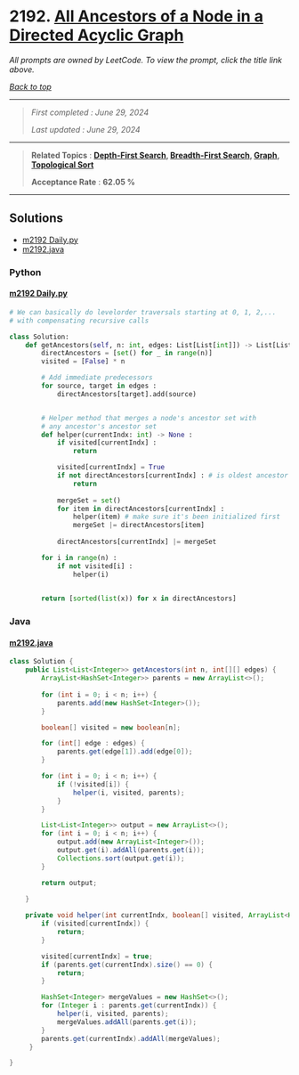 # 2192. [All Ancestors of a Node in a Directed Acyclic Graph](<https://leetcode.com/problems/all-ancestors-of-a-node-in-a-directed-acyclic-graph>)

*All prompts are owned by LeetCode. To view the prompt, click the title link above.*

*[Back to top](<../README.md>)*

------

> *First completed : June 29, 2024*
>
> *Last updated : June 29, 2024*

------

> **Related Topics** : **[Depth-First Search](<by_topic/Depth-First Search.md>), [Breadth-First Search](<by_topic/Breadth-First Search.md>), [Graph](<by_topic/Graph.md>), [Topological Sort](<by_topic/Topological Sort.md>)**
>
> **Acceptance Rate** : **62.05 %**

------

## Solutions

- [m2192 Daily.py](<../my-submissions/m2192 Daily.py>)
- [m2192.java](<../my-submissions/m2192.java>)
### Python
#### [m2192 Daily.py](<../my-submissions/m2192 Daily.py>)
```Python
# We can basically do levelorder traversals starting at 0, 1, 2,...
# with compensating recursive calls

class Solution:
    def getAncestors(self, n: int, edges: List[List[int]]) -> List[List[int]]:
        directAncestors = [set() for _ in range(n)]
        visited = [False] * n

        # Add immediate predecessors
        for source, target in edges :
            directAncestors[target].add(source)


        # Helper method that merges a node's ancestor set with 
        # any ancestor's ancestor set
        def helper(currentIndx: int) -> None :
            if visited[currentIndx] :
                return

            visited[currentIndx] = True
            if not directAncestors[currentIndx] : # is oldest ancestor
                return
            
            mergeSet = set()
            for item in directAncestors[currentIndx] :
                helper(item) # make sure it's been initialized first
                mergeSet |= directAncestors[item]
            
            directAncestors[currentIndx] |= mergeSet

        for i in range(n) :
            if not visited[i] :
                helper(i)
            

        return [sorted(list(x)) for x in directAncestors]
```

### Java
#### [m2192.java](<../my-submissions/m2192.java>)
```Java
class Solution {
    public List<List<Integer>> getAncestors(int n, int[][] edges) {
        ArrayList<HashSet<Integer>> parents = new ArrayList<>();
        
        for (int i = 0; i < n; i++) {
            parents.add(new HashSet<Integer>());
        }

        boolean[] visited = new boolean[n];

        for (int[] edge : edges) {
            parents.get(edge[1]).add(edge[0]);
        }

        for (int i = 0; i < n; i++) {
            if (!visited[i]) {
                helper(i, visited, parents);
            }
        }

        List<List<Integer>> output = new ArrayList<>();
        for (int i = 0; i < n; i++) {
            output.add(new ArrayList<Integer>());
            output.get(i).addAll(parents.get(i));
            Collections.sort(output.get(i));
        }

        return output;

    }
    
    private void helper(int currentIndx, boolean[] visited, ArrayList<HashSet<Integer>> parents) {
        if (visited[currentIndx]) {
            return;
        }

        visited[currentIndx] = true;
        if (parents.get(currentIndx).size() == 0) {
            return;
        }

        HashSet<Integer> mergeValues = new HashSet<>();
        for (Integer i : parents.get(currentIndx)) {
            helper(i, visited, parents);
            mergeValues.addAll(parents.get(i));
        }
        parents.get(currentIndx).addAll(mergeValues);
     }

}

```


